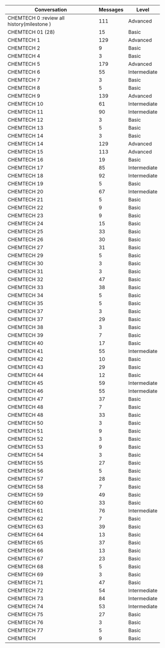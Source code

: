 | Conversation | Messages | Level |
|-------------|---------|------|
| CHEMTECH 0 :review all history(milestone ) | 111 | Advanced |
| CHEMTECH 01 (28) | 15 | Basic |
| CHEMTECH 1 | 129 | Advanced |
| CHEMTECH 2 | 9 | Basic |
| CHEMTECH 4 | 3 | Basic |
| CHEMTECH 5 | 179 | Advanced |
| CHEMTECH 6 | 55 | Intermediate |
| CHEMTECH 7 | 3 | Basic |
| CHEMTECH 8 | 5 | Basic |
| CHEMTECH 9 | 139 | Advanced |
| CHEMTECH 10 | 61 | Intermediate |
| CHEMTECH 11 | 90 | Intermediate |
| CHEMTECH 12 | 3 | Basic |
| CHEMTECH 13 | 5 | Basic |
| CHEMTECH 14 | 3 | Basic |
| CHEMTECH 14 | 129 | Advanced |
| CHEMTECH 15 | 113 | Advanced |
| CHEMTECH 16 | 19 | Basic |
| CHEMTECH 17 | 85 | Intermediate |
| CHEMTECH 18 | 92 | Intermediate |
| CHEMTECH 19 | 5 | Basic |
| CHEMTECH 20 | 67 | Intermediate |
| CHEMTECH 21 | 5 | Basic |
| CHEMTECH 22 | 9 | Basic |
| CHEMTECH 23 | 9 | Basic |
| CHEMTECH 24 | 15 | Basic |
| CHEMTECH 25 | 33 | Basic |
| CHEMTECH 26 | 30 | Basic |
| CHEMTECH 27 | 31 | Basic |
| CHEMTECH 29 | 5 | Basic |
| CHEMTECH 30 | 3 | Basic |
| CHEMTECH 31 | 3 | Basic |
| CHEMTECH 32 | 47 | Basic |
| CHEMTECH 33 | 38 | Basic |
| CHEMTECH 34 | 5 | Basic |
| CHEMTECH 35 | 5 | Basic |
| CHEMTECH 37 | 3 | Basic |
| CHEMTECH 37 | 29 | Basic |
| CHEMTECH 38 | 3 | Basic |
| CHEMTECH 39 | 7 | Basic |
| CHEMTECH 40 | 17 | Basic |
| CHEMTECH 41 | 55 | Intermediate |
| CHEMTECH 42 | 10 | Basic |
| CHEMTECH 43 | 29 | Basic |
| CHEMTECH 44 | 12 | Basic |
| CHEMTECH 45 | 59 | Intermediate |
| CHEMTECH 46 | 55 | Intermediate |
| CHEMTECH 47 | 37 | Basic |
| CHEMTECH 48 | 7 | Basic |
| CHEMTECH 48 | 33 | Basic |
| CHEMTECH 50 | 3 | Basic |
| CHEMTECH 51 | 9 | Basic |
| CHEMTECH 52 | 3 | Basic |
| CHEMTECH 53 | 9 | Basic |
| CHEMTECH 54 | 3 | Basic |
| CHEMTECH 55 | 27 | Basic |
| CHEMTECH 56 | 5 | Basic |
| CHEMTECH 57 | 28 | Basic |
| CHEMTECH 58 | 7 | Basic |
| CHEMTECH 59 | 49 | Basic |
| CHEMTECH 60 | 33 | Basic |
| CHEMTECH 61 | 76 | Intermediate |
| CHEMTECH 62 | 7 | Basic |
| CHEMTECH 63 | 39 | Basic |
| CHEMTECH 64 | 13 | Basic |
| CHEMTECH 65 | 37 | Basic |
| CHEMTECH 66 | 13 | Basic |
| CHEMTECH 67 | 23 | Basic |
| CHEMTECH 68 | 5 | Basic |
| CHEMTECH 69 | 3 | Basic |
| CHEMTECH 71 | 47 | Basic |
| CHEMTECH 72 | 54 | Intermediate |
| CHEMTECH 73 | 84 | Intermediate |
| CHEMTECH 74 | 53 | Intermediate |
| CHEMTECH 75 | 27 | Basic |
| CHEMTECH 76 | 3 | Basic |
| CHEMTECH 77 | 5 | Basic |
| CHEMTECH | 9 | Basic |
